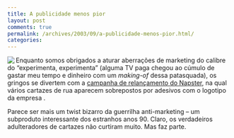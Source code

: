 ```yaml
---
title: A publicidade menos pior
layout: post
comments: true
permalink: /archives/2003/09/a-publicidade-menos-pior.html/
categories:
---
```

<img src=//chester.me/img/blig/napster_s.jpg align="left" border=0>Enquanto somos obrigados a aturar aberrações de marketing do calibre do &#8220;experimenta, experimenta&#8221; (alguma TV paga chegou ao cúmulo de gastar meu tempo e dinheiro com um *making-of* dessa patasquada), os gringos se divertem com a <a href="http://www.wired.com/news/digiwood/0,1412,60525,00.html" >campanha de relançamento do Napster</a>, na qual vários cartazes de rua aparecem sobrepostos por adesivos com o logotipo da empresa .

Parece ser mais um twist bizarro da guerrilha anti-marketing &#8211; um subproduto interessante dos estranhos anos 90. Claro, os verdadeiros adulteradores de cartazes não curtiram muito. Mas faz parte. </tr> </table>



<table width=100% border=0 cellspacing=0 cellpadding=0>
